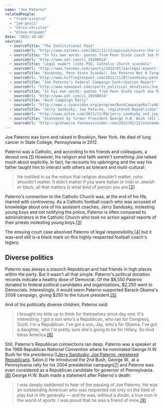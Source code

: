 ```yaml
---
name: "Joe Paterno"
relatedPeople:
  - "frank-sinatra"
  - "joe-pesci"
  - "chris-christie"
  - "steve-mcqueen"
date: "2012-10-20"
sources:
  - sourceTitle: "The Institutional Pass"
    sourceUrl: "http://www.nytimes.com/2011/11/12/opinion/nocera-the-institutional-pass.html?_r=0"
  - sourceTitle: "In his own words: quotes from Penn State coach Joe Paterno over the years"
    sourceUrl: "http://www.ydr.com/ci_19298014"
  - sourceTitle: "Legal expert links PSU, Catholic Church scandals"
    sourceUrl: "http://www.foxnews.com/sports/2012/07/14/legal-expert-links-psu-catholic-church-scandals/"
  - sourceTitle: "Sandusky, Penn State Scandal: Joe Paterno Not A Target According to Pa. Attorney General"
    sourceUrl: "http://www.huffingtonpost.com/2011/11/07/sandusky-penn-state-investigation-conference-paterno-ag_n_1080129.html"
  - sourceTitle: "Joe Paterno's Federal Campaign Contribution Report"
    sourceUrl: "http://www.newsmeat.com/sports_political_donations/Joe_Paterno.php"
  - sourceTitle: "In his own words: quotes from Penn State coach Joe Paterno over the years"
    sourceUrl: "http://www.ydr.com/ci_19298014"
  - sourceTitle: "Bush Campaign Rally"
    sourceUrl: "http://www.c-spanvideo.org/program/BushCampaignRally46"
  - sourceTitle: "Jerry Sandusky, Joe Paterno, registered Republicans"
    sourceUrl: "http://www.salon.com/2011/11/09/jerry_sandusky_and_joe_paterno_registered_republicans/"
  - sourceTitle: "Statement by former President George H.W. Bush (41) and added history trivia by me"
    sourceUrl: "http://gretawire.foxnewsinsider.com/2012/01/22/statement-by-former-president-george-h-w-bush-41-and-added-history-trivia-by-me/"
---
```


Joe Paterno was born and raised in Brooklyn, New York. He died of lung cancer in State College, Pennsylvania in 2012.

Paterno was a Catholic, and according to his friends and colleagues, a devout one.<a class="source-citation" href="http://www.nytimes.com/2011/11/12/opinion/nocera-the-institutional-pass.html?_r=0" title="The Institutional Pass">[1]</a> However, his religion and faith weren't something Joe talked much about explicitly. In fact, he recounts his upbringing and the way his father taught him to interact with others as tolerant and multi-cultural:

>He instilled in us the notion that religion shouldn't matter, color shouldn't matter. It didn't matter if you were Italian or Irish or Jewish or black, all that matters is what kind of person you are.<a class="source-citation" href="http://www.ydr.com/ci_19298014" title="In his own words: quotes from Penn State coach Joe Paterno over the years">[2]</a>

Paterno's connection to the Catholic Church was, at the end of his life, marred with controversy. As a Catholic football coach who was accused of knowledge about one of his assistant coaches, Jerry Sandusky, molesting young boys and not notifying the police, Paterno is often compared to administrators in the Catholic Church who took no action against reports of their priests molesting young boys.<a class="source-citation" href="http://www.foxnews.com/sports/2012/07/14/legal-expert-links-psu-catholic-church-scandals/" title="Legal expert links PSU, Catholic Church scandals">[3]</a>

The ensuing court case absolved Paterno of legal responsibility,<a class="source-citation" href="http://www.huffingtonpost.com/2011/11/07/sandusky-penn-state-investigation-conference-paterno-ag_n_1080129.html" title="Sandusky, Penn State Scandal: Joe Paterno Not A Target According to Pa. Attorney General">[4]</a> but it was–and still is–a black mark on this highly-respected football coach's legacy.


## Diverse politics

Paterno was always a staunch Republican and had friends in high places within the party. But it wasn't all that simple. Paterno's political donation records indicate a healthy dose of Democrat. Of the $8,550 Paterno donated to federal political candidates and organizations, $2,250 went to Democrats. Interestingly, it would seem Paterno supported Barack Obama's 2008 campaign, giving $250 to the future president.<a class="source-citation" href="http://www.newsmeat.com/sports_political_donations/Joe_Paterno.php" title="Joe Paterno&apos;s Federal Campaign Contribution Report">[5]</a>

And of his politically diverse children, Paterno said:

>I brought my kids up to think for themselves since day one. It's interesting. I got a son who's a Republican, who ran for Congress, Scott. I'm a Republican. I've got a son, Jay, who's for Obama. I've got a daughter, who I'm pretty sure she's going to be for Hillary. So God bless America.<a class="source-citation" href="http://www.ydr.com/ci_19298014" title="In his own words: quotes from Penn State coach Joe Paterno over the years">[6]</a>

Still, Paterno's Republican connections ran deep. Paterno was a speaker at the 1988 Republican National Convention where he nominated George H.W. Bush for the presidency.(([Jerry Sandusky, Joe Paterno, registered Republicans](http://www.salon.com/2011/11/09/jerry_sandusky_and_joe_paterno_registered_republicans/). Salon.)) He introduced the 2nd Bush, George W., at a Pennsylvania rally for his 2004 presidential campaign<a class="source-citation" href="http://www.c-spanvideo.org/program/BushCampaignRally46" title="Bush Campaign Rally">[7]</a> and Paterno was even considered as a Republican candidate for governor of Pennsylvania.<a class="source-citation" href="http://www.salon.com/2011/11/09/jerry_sandusky_and_joe_paterno_registered_republicans/" title="Jerry Sandusky, Joe Paterno, registered Republicans">[8]</a> George H.W. Bush made a statement after Paterno's death:

>I was deeply saddened to hear of the passing of Joe Paterno. He was an outstanding American who was respected not only on the field of play but in life generally — and he was, without a doubt, a true icon in the world of sports. I was proud that he was a friend of mine.<a class="source-citation" href="http://gretawire.foxnewsinsider.com/2012/01/22/statement-by-former-president-george-h-w-bush-41-and-added-history-trivia-by-me/" title="Statement by former President George H.W. Bush (41) and added history trivia by me">[9]</a>